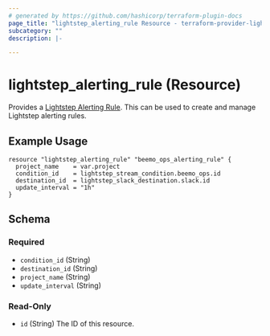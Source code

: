 ```yaml
---
# generated by https://github.com/hashicorp/terraform-plugin-docs
page_title: "lightstep_alerting_rule Resource - terraform-provider-lightstep"
subcategory: ""
description: |-

---
```


# lightstep_alerting_rule (Resource)

Provides a [Lightstep Alerting Rule](https://api-docs.lightstep.com/reference/listalertingrules). This can be used to create and manage Lightstep alerting rules.

## Example Usage

```hcl
resource "lightstep_alerting_rule" "beemo_ops_alerting_rule" {
  project_name    = var.project
  condition_id    = lightstep_stream_condition.beemo_ops.id
  destination_id  = lightstep_slack_destination.slack.id
  update_interval = "1h"
}
```

<!-- schema generated by tfplugindocs -->
## Schema

### Required

- `condition_id` (String)
- `destination_id` (String)
- `project_name` (String)
- `update_interval` (String)

### Read-Only

- `id` (String) The ID of this resource.
